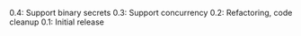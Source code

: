 0.4: Support binary secrets
0.3: Support concurrency
0.2: Refactoring, code cleanup
0.1: Initial release